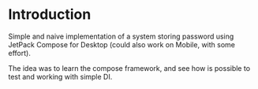 # Introduction

Simple and naive implementation of a system storing password
using JetPack Compose for Desktop (could also work on Mobile, with some effort).

The idea was to learn the compose framework, and see how is possible to 
test and working with simple DI.